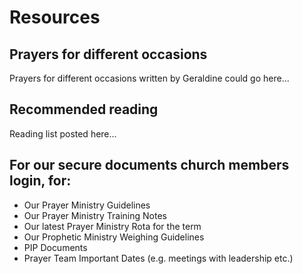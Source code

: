 Resources
=========

Prayers for different occasions
-------------------------------
Prayers for different occasions written by Geraldine could go here...



Recommended reading
-------------------
Reading list posted here...

For our secure documents church members login, for:
---------------------------------------------------
+	Our Prayer Ministry Guidelines
+	Our Prayer Ministry Training Notes
+	Our latest Prayer Ministry Rota for the term
+	Our Prophetic Ministry Weighing Guidelines
+	PIP Documents
+	Prayer Team Important Dates (e.g. meetings with leadership etc.)

